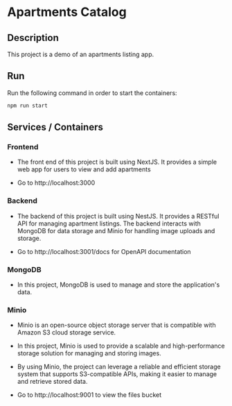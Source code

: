 # Apartments Catalog

## Description

This project is a demo of an apartments listing app.

## Run

Run the following command in order to start the containers:

```bash
npm run start
```

## Services / Containers

### Frontend

- The front end of this project is built using NextJS. It provides a simple web app for users to view and add apartments

- Go to http://localhost:3000

### Backend

- The backend of this project is built using NestJS. It provides a RESTful API for managing apartment listings. The backend interacts with MongoDB for data storage and Minio for handling image uploads and storage.

- Go to http://localhost:3001/docs for OpenAPI documentation

### MongoDB

- In this project, MongoDB is used to manage and store the application's data.

### Minio

- Minio is an open-source object storage server that is compatible with Amazon S3 cloud storage service.

- In this project, Minio is used to provide a scalable and high-performance storage solution for managing and storing images.

- By using Minio, the project can leverage a reliable and efficient storage system that supports S3-compatible APIs, making it easier to manage and retrieve stored data.

- Go to http://localhost:9001 to view the files bucket
